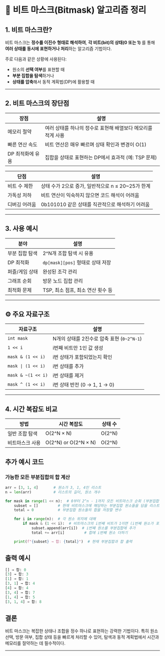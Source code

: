 # 📝 비트 마스크(Bitmask) 알고리즘 정리

## 1. 비트 마스크란?

비트 마스크는 **정수를 이진수 형태로 해석하여**, **각 비트(bit)의 상태(0 또는 1)** 를 통해 **여러 상태를 동시에 표현하거나 처리**하는 알고리즘 기법이다.

주로 다음과 같은 상황에 사용된다:

- 원소의 **선택 여부**를 표현할 때
- **부분 집합을 탐색**하거나
- **상태를 압축**해서 동적 계획법(DP)에 활용할 때

---

## 2. 비트 마스크의 장단점

| 장점 | 설명 |
|------|------|
| 메모리 절약 | 여러 상태를 하나의 정수로 표현해 배열보다 메모리를 적게 사용 |
| 빠른 연산 속도 | 비트 연산은 매우 빠르며 상태 확인과 변경이 O(1) |
| DP 최적화에 유용 | 집합을 상태로 표현하는 DP에서 효과적 (예: TSP 문제) |

| 단점 | 설명 |
|------|------|
| 비트 수 제한 | 상태 수가 2으로 증가, 일반적으로 n ≤ 20~25가 한계 |
| 가독성 저하 | 비트 연산이 익숙하지 않으면 코드 해석이 어려움 |
| 디버깅 어려움 | 0b101010 같은 상태를 직관적으로 해석하기 어려움 |


---

## 3. 사용 예시

| 분야       | 설명                        |
| -------- | ------------------------- |
| 부분 집합 탐색 | 2^N개 조합 탐색 시 유용           |
| DP 최적화   | `dp[mask][pos]` 형태로 상태 저장 |
| 퍼즐/게임 상태 | 완성된 조각 관리                 |
| 그래프 순회   | 방문 노드 집합 관리               |
| 최적화 문제   | TSP, 최소 점프, 최소 연산 횟수 등    |

---

## ⚙️ 주요 자료구조

| 자료구조               | 설명                             |
| ------------------ | ------------------------------ |
| `int mask`         | N개의 상태를 2진수로 압축 표현 (`0~2^N-1`) |
| `1 << i`           | i번째 비트만 1인 값 생성  |
| `mask & (1 << i)`  | i번 상태가 포함되었는지 확인  |
| `mask \| (1 << i)` | i번 상태를 추가 |
| `mask & ~(1 << i)` | i번 상태를 제거 |
| `mask ^ (1 << i)`  | i번 상태 반전 (0 → 1, 1 → 0) |


---

## 4. 시간 복잡도 비교

| 방법       | 시간 복잡도               | 상태 수   |
| -------- | -------------------- | ------ |
| 일반 조합 탐색 | O(2^N × N)           | O(2^N) |
| 비트마스크 사용 | O(2^N) or O(2^N × N) | O(2^N) |

## 추가 예시 코드

### 가능한 모든 부분집합의 합 계산

```python
arr = [3, 1, 4]       # 원소가 3, 1, 4인 리스트
n = len(arr)          # 리스트의 길이, 원소 개수

for mask in range(1 << n):  # 0부터 2^n - 1까지 모든 비트마스크 순회 (부분집합 모든 경우)
    subset = []         # 현재 비트마스크에 해당하는 부분집합 원소들을 담을 리스트
    total = 0           # 부분집합 원소들의 합을 저장할 변수

    for i in range(n):  # 각 원소 위치에 대해
        if mask & (1 << i):  # 비트마스크의 i번째 비트가 1이면 (i번째 원소가 포함된 경우)
            subset.append(arr[i])  # i번째 원소를 부분집합에 추가
            total += arr[i]         # 합에 i번째 원소 더하기

    print(f"{subset} → 합: {total}")  # 현재 부분집합과 합 출력
```

## 출력 예시

```python
[] → 합: 0
[3] → 합: 3
[1] → 합: 1
[3, 1] → 합: 4
[4] → 합: 4
[3, 4] → 합: 7
[1, 4] → 합: 5
[3, 1, 4] → 합: 8
```

## 결론

비트 마스크는 복잡한 상태나 조합을 정수 하나로 표현하는 강력한 기법이다. 특히 원소 선택, 방문 여부, 집합 상태 등을 빠르게 처리할 수 있어, 탐색과 동적 계획법에서 시간과 메모리를 절약하는 데 필수적이다.

---
